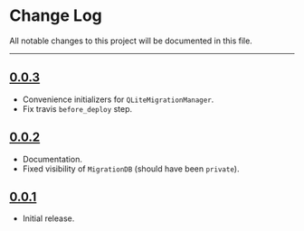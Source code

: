 # Change Log
All notable changes to this project will be documented in this file.

---

## [0.0.3](https://github.com/garriguv/SQLiteMigrationManager.swift/releases/tag/0.0.3)

* Convenience initializers for `QLiteMigrationManager`.
* Fix travis `before_deploy` step.

## [0.0.2](https://github.com/garriguv/SQLiteMigrationManager.swift/releases/tag/0.0.2)

* Documentation.
* Fixed visibility of `MigrationDB` (should have been `private`).

## [0.0.1](https://github.com/garriguv/SQLiteMigrationManager.swift/releases/tag/0.0.1)

* Initial release.
